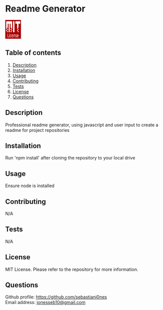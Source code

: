 # Readme Generator
<img src="./images/mitlicense.png" alt="License badge" width="50" height="60">

## Table of contents
1. [Description](#Description)
2. [Installation](#Installation) 
3. [Usage](#Usage)
4. [Contributing](#Contributing)
5. [Tests](#Tests)
6. [License](#License)
7. [Questions](#Questions)

## Description
Professional readme generator, using javascript and user input to create a readme for project repositories
## Installation
Run 'npm install' after cloning the repository to your local drive
## Usage
Ensure node is installed 
## Contributing
N/A
## Tests
N/A
## License
MIT License. Please refer to the repository for more information.
## Questions
Github profile: https://github.com/sebastianj0nes
</br>
Email address: jonesseb10@gmail.com
